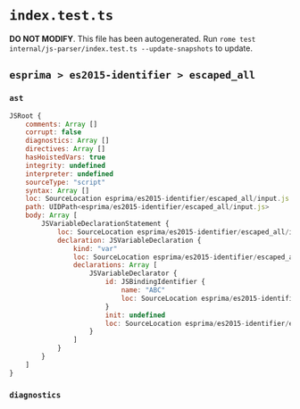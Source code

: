 # `index.test.ts`

**DO NOT MODIFY**. This file has been autogenerated. Run `rome test internal/js-parser/index.test.ts --update-snapshots` to update.

## `esprima > es2015-identifier > escaped_all`

### `ast`

```javascript
JSRoot {
	comments: Array []
	corrupt: false
	diagnostics: Array []
	directives: Array []
	hasHoistedVars: true
	integrity: undefined
	interpreter: undefined
	sourceType: "script"
	syntax: Array []
	loc: SourceLocation esprima/es2015-identifier/escaped_all/input.js 1:0-2:0
	path: UIDPath<esprima/es2015-identifier/escaped_all/input.js>
	body: Array [
		JSVariableDeclarationStatement {
			loc: SourceLocation esprima/es2015-identifier/escaped_all/input.js 1:0-1:23
			declaration: JSVariableDeclaration {
				kind: "var"
				loc: SourceLocation esprima/es2015-identifier/escaped_all/input.js 1:0-1:23
				declarations: Array [
					JSVariableDeclarator {
						id: JSBindingIdentifier {
							name: "ABC"
							loc: SourceLocation esprima/es2015-identifier/escaped_all/input.js 1:4-1:22 (ABC)
						}
						init: undefined
						loc: SourceLocation esprima/es2015-identifier/escaped_all/input.js 1:4-1:22
					}
				]
			}
		}
	]
}
```

### `diagnostics`

```

```

